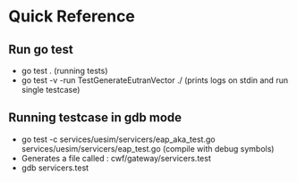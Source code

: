 # Quick Reference

## Run go test
* go test .  (running tests)
* go  test -v -run TestGenerateEutranVector ./ (prints logs on stdin and run single testcase)

## Running testcase in gdb mode
* go test -c  services/uesim/servicers/eap_aka_test.go services/uesim/servicers/eap_test.go (compile with debug symbols)
* Generates a file called : cwf/gateway/servicers.test
* gdb servicers.test
  





